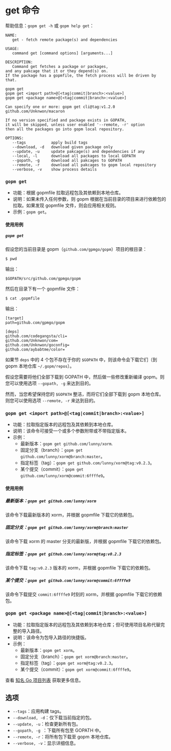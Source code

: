 get 命令
=======

帮助信息：`gopm get -h` 或 `gopm help get`：

```
NAME:
   get - fetch remote package(s) and dependencies

USAGE:
   command get [command options] [arguments...]

DESCRIPTION:
   Command get fetches a package or packages,
and any pakcage that it or they depend(s) on.
If the package has a gopmfile, the fetch process will be driven by that.

gopm get
gopm get <import path>@[<tag|commit|branch>:<value>]
gopm get <package name>@[<tag|commit|branch>:<value>]

Can specify one or more: gopm get cli@tag:v1.2.0 github.com/Unknwon/macaron

If no version specified and package exists in GOPATH,
it will be skipped, unless user enabled '--remote, -r' option
then all the packages go into gopm local repository.

OPTIONS:
   --tags 			apply build tags
   --download, -d	download given package only
   --update, -u		update pakcage(s) and dependencies if any
   --local, -l		download all packages to local GOPATH
   --gopath, -g		download all pakcages to GOPATH
   --remote, -r		download all pakcages to gopm local repository
   --verbose, -v	show process details
```
   
### `gopm get`

- 功能：根据 gopmfile 拉取远程包及其依赖到本地仓库。
- 说明：如果未传入任何参数，则 gopm 根据在当前目录的项目来进行依赖包的拉取。如果发现 gopmfile 文件，则会应用相关规则。
- 示例：`gopm get`。

#### 使用用例

##### `gopm get`

假设您的当前目录是 gopm（`github.com/gpmgo/gopm`）项目的根目录：

	$ pwd
	
输出：

	$GOPATH/src/github.com/gpmgo/gopm
	
然后在目录下有一个 gopmfile 文件：

	$ cat .gopmfile
	
输出：


	[target]
	path=github.com/gpmgo/gopm
	
	[deps]
	github.com/codegangsta/cli=
	github.com/Unknwon/com=
	github.com/Unknwon/goconfig=
	github.com/aybabtme/color=
	
如果节 `deps` 中的 4 个包不存在于你的 `$GOPATH` 中，则该命令会下载它们（到 gopm 本地仓库 `~/.gopm/repos`）。

假设您需要将他们全部下载到 GOPATH 中，然后做一些修改重新编译 gopm。则您可以使用选项 `--gopath, -g` 来达到目的。

然而，当您希望保持您的 `$GOPATH` 整洁，而将它们全部下载到 gopm 本地仓库。则您可以使用选项 `--remote, -r` 来达到目的。


### `gopm get <import path>@[<tag|commit|branch>:<value>]`

- 功能：拉取指定版本的远程包及其依赖到本地仓库。
- 说明：该命令可接受一个或多个参数附带或不带指定版本。
- 示例：
	- 最新版本：`gopm get github.com/lunny/xorm`.
	- 固定分支（branch）：`gopm get github.com/lunny/xorm@branch:master`。
	- 指定标签（tag）：`gopm get github.com/lunny/xorm@tag:v0.2.3`。
	- 某个提交（commit）：`gopm get github.com/lunny/xorm@commit:6ffffe9`。
	
#### 使用用例

##### 最新版本：`gopm get github.com/lunny/xorm`

该命令下载最新版本的 xorm，并根据 gopmfile 下载它的依赖包。

##### 固定分支：`gopm get github.com/lunny/xorm@branch:master`

该命令下载 xorm 的 master 分支的最新版，并根据 gopmfile 下载它的依赖包。

##### 指定标签：`gopm get github.com/lunny/xorm@tag:v0.2.3`

该命令下载 `tag:v0.2.3` 版本的 xorm，并根据 gopmfile 下载它的依赖包。

##### 某个提交：`gopm get github.com/lunny/xorm@commit:6ffffe9`

该命令下载提交 `commit:6ffffe9` 时刻的 xorm，并根据 gopmfile 下载它的依赖包。

### `gopm get <package name>@[<tag|commit|branch>:<value>]`

- 功能：拉取指定版本的远程包及其依赖到本地仓库；但可使用项目名称代替完整的导入路径。
- 说明：该命令为包导入路径的快捷版。
- 示例：
	- 最新版本：`gopm get xorm`。
	- 固定分支（branch）：`gopm get xorm@branch:master`。
	- 指定标签（tag）：`gopm get xorm@tag:v0.2.3`。
	- 某个提交（commit）：`gopm get xorm@commit:6ffffe9`。
	
查看 [知名 Go 项目列表](../pkgname.list) 获取更多信息。

## 选项

- `--tags`：应用构建 tags。
- `--download, -d`：仅下载当前指定的包。
- `--update, -u`：检查更新所有包。
- `--gopath, -g	`：下载所有包至 GOPATH 中。
- `--remote, -r`：将所有包下载至 gopm 本地仓库。
- `--verbose, -v`：显示详细信息。